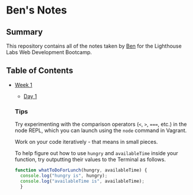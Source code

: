 # Ben's Notes
## Summary

This repository contains all of the notes taken by [Ben](https://github.com/bshaw89) for the Lighthouse Labs Web Development Bootcamp.

## Table of Contents
* [Week 1](/Week_1)
  * [Day 1](/Week_1/Day_1)

  ### Tips
  Try experimenting with the comparison operators (`<`, `>`, `===`, etc.) in the node REPL, which you can launch using the `node` command in Vagrant. 
  
  Work on your code iteratively - that means in small pieces.

  To help figure out how to use `hungry` and `availableTime` inside your function, try outputting their values to the Terminal as follows.

  ```javascript
  function whatToDoForLunch(hungry, availableTime) {
    console.log("hungry is", hungry);
    console.log("availableTime is", availableTime);
    }
  ```